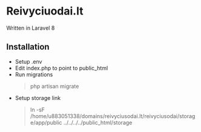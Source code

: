 # Reivyciuodai.lt

Written in Laravel 8

## Installation

* Setup .env
* Edit index.php to point to public_html
* Run migrations
    > php artisan migrate
 * Setup storage link
    >  ln -sF /home/u883051338/domains/reivyciusodai.lt/reivyciusodai/storage/app/public ../../../../public_html/storage
